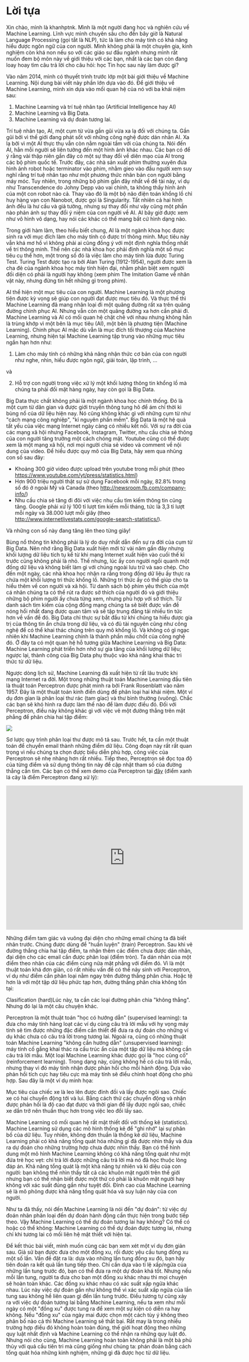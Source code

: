 # Lời tựa 


Xin chào, mình là khanhptnk. Mình là một người đang học và nghiên cứu về Machine Learning. Lĩnh vực mình chuyên sâu cho đến bây giờ là Natural Language Processing (gọi tắt là NLP), tức là làm cho máy tính có khả năng hiểu được ngôn ngữ của con người. Mình không phải là một chuyên gia, kinh nghiệm còn khá non nếu so với các giáo sư đầu ngành nhưng mình rất muốn đem bộ môn này về giới thiệu với các bạn, nhất là các bạn còn đang loay hoay tìm câu trả lời cho câu hỏi: học Tin học sau này làm được gì?

Vào năm 2014, mình có thuyết trình trước lớp một bài giới thiệu về Machine Learning. Nội dung bài viết này phần lớn dựa vào đó. Để giới thiệu về Machine Learning, mình xin dựa vào mối quan hệ của nó với ba khái niệm sau:
1. Machine Learning và trí tuệ nhân tạo (Artificial Intelligence hay AI)
2. Machine Learning và Big Data.
3. Machine Learning và dự đoán tương lai.

Trí tuệ nhân tạo, AI, một cụm từ vừa gần gũi vừa xa lạ đối với chúng ta. Gần gũi bởi vì thế giới đang phát sốt với những công nghệ được dán nhãn AI. Xa lạ bởi vì một AI thực thụ vẫn còn nằm ngoài tầm với của chúng ta. Nói đến AI, hẳn mỗi người sẽ liên tưởng đến một hình ảnh khác nhau. Các bạn có để ý rằng vài thập niên gần đây có một sự thay đổi về diên mạo của AI trong các bộ phim quốc tế. Trước đây, các nhà sản xuất phim thường xuyên đưa hình ảnh robot hoặc terminator vào phim, nhằm gieo vào đầu người xem suy nghĩ rằng trí tuệ nhân tạo như một phương thức nhân bản con người bằng máy móc. Tuy nhiên, trong những bộ phim gần đây nhất về đề tài này, ví dụ như Transcendence do Johny Depp vào vai chính, ta không thấy hình ảnh của một con robot nào cả. Thay vào đó là một bộ não điện toán khổng lồ chỉ huy hàng vạn con Nanobot, được gọi là Singularity. Tất nhiên cả hai hình ảnh đều là hư cấu và giả tưởng, nhưng sự thay đổi như vậy cũng một phần nào phản ánh sự thay đổi ý niệm của con người về AI. AI bây giờ được xem như vô hình vô dạng, hay nói các khác có thể mang bất cứ hình dạng nào.

Trong giới hàm lâm, theo hiểu biết chung, AI là một ngành khoa học được sinh ra với mục đích làm cho máy tính có được trí thông minh. Mục tiêu này vẫn khá mơ hồ vì không phải ai cũng đồng ý với một định nghĩa thống nhất về trí thông minh. Thế nên các nhà khoa học phải định nghĩa một số mục tiêu cụ thể hơn, một trong số đó là việc làm cho máy tính lừa được Turing Test. Turing Test được tạo ra bởi Alan Turing (1912-1954), người được xem là cha đẻ của ngành khoa học máy tính hiện đại, nhằm phân biệt xem người đối diện có phải là người hay không (xem phim The Imitation Game về nhân vật này, nhưng đừng tin hết những gì trong phim).

AI thể hiện một mục tiêu của con người. Machine Learning là một phương tiện được kỳ vọng sẽ giúp con người đạt được mục tiêu đó. Và thực thế thì Machine Learning đã mang nhân loại đi một quãng đường rất xa trên quãng đường chinh phục AI. Nhưng vẫn còn một quãng đường xa hơn cần phải đi. Machine Learning và AI có mối quan hệ chặt chẽ với nhau nhưng không hẳn là trùng khớp vì một bên là mục tiêu (AI), một bên là phương tiện (Machine Learning). Chinh phục AI mặc dù vẫn là mục đích tối thượng của Machine Learning, nhưng hiện tại Machine Learning tập trung vào những mục tiêu ngắn hạn hơn như:

1. Làm cho máy tính có những khả năng nhận thức cơ bản của con người như nghe, nhìn, hiểu được ngôn ngữ, giải toán, lập trình, …

và

2. Hỗ trợ con người trong việc xử lý một khối lượng thông tin khổng lồ mà chúng ta phải đối mặt hàng ngày, hay còn gọi là Big Data.

Big Data thực chất không phải là một ngành khoa học chính thống. Đó là một cụm từ dân gian và được giới truyền thông tung hô để ám chỉ thời kì bùng nổ của dữ liệu hiện nay. Nó cũng không khác gì với những cụm từ như "cách mạng công nghiệp", "kỉ nguyên phần mềm". Big Data là một hệ quả tất yếu của việc mạng Internet ngày càng có nhiều kết nối. Với sự ra đời của các mạng xã hội nhưng Facebook, Instagram, Twitter, nhu cầu chia sẻ thông của con người tăng trưởng một cách chóng mặt. Youtube cũng có thể được xem là một mạng xã hội, nơi mọi người chia sẻ video và comment về nội dung của video. Để hiểu được quy mô của Big Data, hãy xem qua nhũng con số sau đây:

+ Khoảng 300 giờ video được upload trên youtube trong mỗi phút (theo https://www.youtube.com/yt/press/statistics.html)
+ Hơn 900 triệu người thật sự sử dụng Facebook mỗi ngày, 82.8% trong số đó ở ngoài Mỹ và Canada (theo http://newsroom.fb.com/company-info/)
+ Nhu cầu chia sẻ tăng đi đôi với việc nhu cầu tìm kiếm thông tin cũng tăng. Google phải xử lý 100 tỉ lượt tìm kiếm mỗi tháng, tức là 3,3 tỉ lượt mỗi ngày và 38.000 lượt mỗi giây (theo http://www.internetlivestats.com/google-search-statistics/).

Và những con số này đang tăng lên theo từng giây!

Bùng nổ thông tin không phải là lý do duy nhất dẫn đến sự ra đời của cụm từ Big Data. Nên nhớ rằng Big Data xuất hiện mới từ vài năm gần đây nhưng khối lượng dữ liệu tích tụ kể từ khi mạng Internet xuất hiện vào cuối thế kỉ trước cũng không phải là nhỏ. Thế nhưng, lúc ấy con người ngồi quanh một đống dữ liệu và không biết làm gì với chúng ngoài lưu trữ và sao chép. Cho đến một ngày, các nhà khoa học nhận ra rằng trong đống dữ liệu ấy thực ra chứa một khối lượng tri thức khổng lồ. Những tri thức ấy có thể giúp cho ta hiểu thêm về con người và xã hội. Từ danh sách bộ phim yêu thích của một cá nhân chúng ta có thể rút ra được sở thích của người đó và giới thiệu những bộ phim người ấy chưa từng xem, nhưng phù hợp với sở thích. Từ danh sách tìm kiếm của cộng đồng mạng chúng ta sẽ biết được vấn đề nóng hổi nhất đang được quan tâm và sẽ tập trung đăng tải nhiều tin tức hơn về vấn đề đó. Big Data chỉ thực sự bắt đầu từ khi chúng ta hiểu được gía trị của thông tin ẩn chứa trong dữ liệu, và có đủ tài nguyên cũng như công nghệ để có thể khai thác chúng trên quy mô khổng lồ. Và không có gì ngạc nhiên khi Machine Learning chính là thành phần mấu chốt của công nghệ đó. Ở đây ta có một quan hệ hỗ tương giữa Machine Learning và Big Data: Machine Learning phát triển hơn nhờ sự gia tăng của khối lượng dữ liệu; ngược lại, thành công của Big Data phụ thuộc vào khả năng khai thác tri thức từ dữ liệu.

Ngược dòng lịch sử, Machine Learning đã xuất hiện từ rất lâu trước khi mạng Internet ra đời. Một trong những thuật toán Machine Learning đầu tiên là thuật toán Perceptron được phát minh ra bởi Frank Rosenblatt vào năm 1957. Đây là một thuật toán kinh điển dùng để phân loại hai khái niệm. Một ví dụ đơn gỉan là phân loại thư rác (tam gíac) và thư bình thường (vuông). Chắc các bạn sẽ khó hình ra được làm thế nào để làm được điều đó. Đối với Perceptron, điều này không khác gì với việc vẽ một đường thẳng trên mặt phẳng để phân chia hai tập điểm:

![](http://khanhxnguyen.com/wp-content/uploads/2015/08/Classification1.png)

Sơ lược quy trình phân loại thư được mô tả sau. Trước hết, ta cần một thuật toán để chuyển email thành những điểm dữ liệu. Công đoạn này rất rất quan trọng vì nếu chúng ta chọn được biểu diễn phù hợp, công việc của Perceptron sẽ nhẹ nhàng hơn rất nhiều. Tiếp theo, Perceptron sẽ đọc tọa độ của từng điểm và sử dụng thông tin này để cập nhật tham số của đường thẳng cần tìm. Các bạn có thể xem demo của Perceptron tại [đây](https://www.youtube.com/watch?v=vGwemZhPlsA) (điểm xanh lá cây là điểm Perceptron đang xử lý):

<iframe class='youtube-player' type='text/html' width='640' height='390' src='http://www.youtube.com/embed/m4J2WLOvrHg?version=3&#038;rel=1&#038;fs=1&#038;autohide=2&#038;showsearch=0&#038;showinfo=1&#038;iv_load_policy=1&#038;wmode=transparent' allowfullscreen='true' style='border:0;'></iframe>

Những điểm tam giác và vuông đại diện cho những email chúng ta đã biết nhãn trước. Chúng được dùng để "huấn luyện" (train) Perceptron. Sau khi vẽ đường thẳng chia hai tập điểm, ta nhận thêm các điểm chưa được dán nhãn, đại diện cho các email cần được phân loại (điểm tròn). Ta dán nhãn của một điểm theo nhãn của các điểm cùng nửa mặt phẳng với điểm đó. Vì là một thuật toán khá đơn giản, có rất nhiều vấn đề có thể nảy sinh với Perceptron, ví dụ như điểm cần phân loại nằm ngay trên đường thẳng phân chia. Hoặc tệ hơn là với một tập dữ liệu phức tạp hơn, đường thẳng phân chia không tồn tại:

Clasification (hard)Lúc này, ta cần các loại đường phân chia "không thẳng". Nhưng đó lại là một câu chuyện khác.

Perceptron là một thuật toán "học có hướng dẫn" (supervised learning): ta đưa cho máy tính hàng loạt các ví dụ cùng câu trả lời mẫu với hy vọng máy tính sẽ tìm được những đặc điểm cần thiết để đưa ra dự đoán cho những ví dụ khác chưa có câu trả lời trong tương lai. Ngoài ra, cũng có những thuật toán Machine Learning "không cần hướng dẫn" (unsupervised learning): máy tính cố gắng khai thác ra cấu trúc ẩn của một tập dữ liệu mà không cần câu trả lời mẫu. Một loại Machine Learning khác được gọi là "học củng cố" (reinforcement learning). Trong dạng này, cũng không hề có câu trả lời mẫu, nhưng thay vì đó máy tính nhận được phản hồi cho mỗi hành động. Dựa vào phản hồi tích cực hay tiêu cực mà máy tính sẽ điều chỉnh hoạt động cho phù hợp. Sau đây là một ví dụ minh họa:

 

 
Mục tiêu của chiếc xe là leo lên được đỉnh đồi và lấy được ngôi sao. Chiếc xe có hai chuyển động tới và lui. Bằng cách thử các chuyển động và nhận được phản hồi là độ cao đạt được và thời gian để lấy được ngôi sao, chiếc xe dần trở nên thuần thục hơn trong việc leo đồi lấy sao.

Machine Learning có mối quan hệ rất mật thiết đối với thống kê (statistics). Machine Learning sử dụng các mô hình thống kê để "ghi nhớ" lại sự phân bố của dữ liệu. Tuy nhiên, không đơn thuần là thống kê dữ liệu, Machine Learning phải có khả năng tổng quát hóa những gì đã được nhìn thấy và đưa ra dự đoán cho những trường hợp chưa được nhìn thấy. Bạn có thể hình dung một mô hình Machine Learning không có khả năng tổng quát như một đứa trẻ học vẹt: chỉ trả lời được những câu trả lời mà nó đã học thuộc lòng đáp án. Khả năng tổng quát là một khả năng tự nhiên và kì diệu của con người: bạn không thể nhìn thấy tất cả các khuôn mặt người trên thế giới nhưng bạn có thể nhận biết được một thứ có phải là khuôn mặt người hay không với xác suất đúng gần như tuyệt đối. Đỉnh cao của Machine Learning sẽ là mô phỏng được khả năng tổng quát hóa và suy luận này của con người.

Như ta đã thấy, nói đến Machine Learning là nói đến "dự đoán": từ việc dự đoán nhãn phân loại đến dự đoán hành động cần thực hiện trong bước tiếp theo. Vậy Machine Learning có thể dự đoán tương lai hay không? Có thể có hoặc có thể không: Machine Learning có thể dự đoán được tương lai, nhưng chỉ khi tương lai có mối liên hệ mật thiết với hiện tại.

Để kết thúc bài viết, mình muốn cùng các bạn xem xét một ví dụ đơn giản sau. Giả sử bạn được đưa cho một đồng xu, rồi được yêu cầu tung đồng xu một số lần. Vấn đề đặt ra là: dựa vào những lần tung đồng xu đó, bạn hãy tiên đoán ra kết quả lần tung tiếp theo. Chỉ cần dựa vào tỉ lệ xấp/ngửa của những lần tung trước đó, bạn có thể đưa ra một dự đoán khá tốt. Nhưng nếu mỗi lần tung, người ta đưa cho bạn một đồng xu khác nhau thì mọi chuyện sẽ hoàn toàn khác. Các đồng xu khác nhau có xác suất xấp ngửa khác nhau. Lúc này việc dự đoán gần như không thể vì xác suất xấp ngửa của lần tung sau không hề liên quan gì đến lần tung trước. Điều tương tự cũng xảy ra với việc dự đoán tương lai bằng Machine Learning, nếu ta xem như mỗi ngày có một "đồng xu" được tung ra để xem một sự kiện có diễn ra hay không. Nếu "đồng xu" của ngày mai được chọn một cách tùy ý không theo phân bố nào cả thì Machine Learning sẽ thất bại. Rất may là trong nhiều trường hợp điều đó không hoàn toàn đúng, thế giới hoạt động theo những quy luật nhất định và Machine Learning có thể nhận ra những quy luật đó. Nhưng nói cho cùng, Machine Learning hoàn toàn không phải là một bà phủ thủy với quả cầu tiên tri mà cũng giống như chúng ta: phán đoán bằng cách tổng quát hóa những kinh nghiệm, những gì đã được học từ dữ liệu.